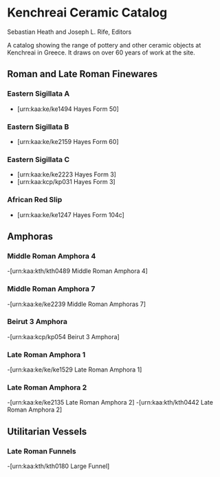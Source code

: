 # Kenchreai Ceramic Catalog
Sebastian Heath and Joseph L. Rife, Editors

A catalog showing the range of pottery and other ceramic objects at Kenchreai in Greece. It draws on over 60 years of work at the site.

## Roman and Late Roman Finewares

### Eastern Sigillata A
- [urn:kaa:ke/ke1494 Hayes Form 50]

### Eastern Sigillata B
- [urn:kaa:ke/ke2159 Hayes Form 60]

### Eastern Sigillata C
- [urn:kaa:ke/ke2223 Hayes Form 3]
- [urn:kaa:kcp/kp031 Hayes Form 3]

### African Red Slip
- [urn:kaa:ke/ke1247 Hayes Form 104c]

## Amphoras

### Middle Roman Amphora 4
-[urn:kaa:kth/kth0489 Middle Roman Amphora 4]

### Middle Roman Amphora 7
-[urn:kaa:ke/ke2239 Middle Roman Amphoras 7]

### Beirut 3 Amphora
-[urn:kaa:kcp/kp054 Beirut 3 Amphora]

### Late Roman Amphora 1
-[urn:kaa:ke/ke/ke1529 Late Roman Amphora 1]

### Late Roman Amphora 2
-[urn:kaa:ke/ke2135 Late Roman Amphora 2]
-[urn:kaa:kth/kth0442 Late Roman Amphora 2]



## Utilitarian Vessels

### Late Roman Funnels
-[urn:kaa:kth/kth0180 Large Funnel]
